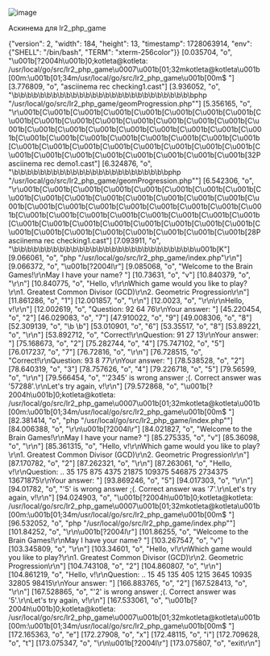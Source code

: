 ![image](https://github.com/user-attachments/assets/8ddad4fb-ca95-40e8-b7fd-3563afb6542a)

Аскинема для lr2_php_game

{"version": 2, "width": 184, "height": 13, "timestamp": 1728063914, "env": {"SHELL": "/bin/bash", "TERM": "xterm-256color"}}
[0.035704, "o", "\u001b[?2004h\u001b]0;kotleta@kotleta: /usr/local/go/src/lr2_php_game\u0007\u001b[01;32mkotleta@kotleta\u001b[00m:\u001b[01;34m/usr/local/go/src/lr2_php_game\u001b[00m$ "]
[3.776809, "o", "asciinema rec checking1.cast"]
[3.936052, "o", "\b\b\b\b\b\b\b\b\b\b\b\b\b\b\b\b\b\b\b\b\b\b\b\b\b\b\b\bphp \"/usr/local/go/src/lr2_php_game/geomProgression.php\""]
[5.356165, "o", "\r\u001b[C\u001b[C\u001b[C\u001b[C\u001b[C\u001b[C\u001b[C\u001b[C\u001b[C\u001b[C\u001b[C\u001b[C\u001b[C\u001b[C\u001b[C\u001b[C\u001b[C\u001b[C\u001b[C\u001b[C\u001b[C\u001b[C\u001b[C\u001b[C\u001b[C\u001b[C\u001b[C\u001b[C\u001b[C\u001b[C\u001b[C\u001b[C\u001b[C\u001b[C\u001b[C\u001b[C\u001b[C\u001b[C\u001b[C\u001b[C\u001b[C\u001b[C\u001b[C\u001b[C\u001b[C\u001b[C\u001b[C\u001b[C\u001b[32Pasciinema rec demo1.cast"]
[6.324876, "o", "\b\b\b\b\b\b\b\b\b\b\b\b\b\b\b\b\b\b\b\b\b\b\b\bphp \"/usr/local/go/src/lr2_php_game/geomProgression.php\""]
[6.542306, "o", "\r\u001b[C\u001b[C\u001b[C\u001b[C\u001b[C\u001b[C\u001b[C\u001b[C\u001b[C\u001b[C\u001b[C\u001b[C\u001b[C\u001b[C\u001b[C\u001b[C\u001b[C\u001b[C\u001b[C\u001b[C\u001b[C\u001b[C\u001b[C\u001b[C\u001b[C\u001b[C\u001b[C\u001b[C\u001b[C\u001b[C\u001b[C\u001b[C\u001b[C\u001b[C\u001b[C\u001b[C\u001b[C\u001b[C\u001b[C\u001b[C\u001b[C\u001b[C\u001b[C\u001b[C\u001b[C\u001b[C\u001b[C\u001b[C\u001b[28Pasciinema rec checking1.cast"]
[7.093911, "o", "\b\b\b\b\b\b\b\b\b\b\b\b\b\b\b\b\b\b\b\b\b\b\b\b\b\b\b\b\u001b[K"]
[9.066061, "o", "php \"/usr/local/go/src/lr2_php_game/index.php\"\r\n"]
[9.066372, "o", "\u001b[?2004l\r"]
[9.085068, "o", "Welcome to the Brain Games!\r\nMay I have your name? "]
[10.73631, "o", "v"]
[10.840379, "o", "\r\n"]
[10.840775, "o", "Hello, v!\r\nWhich game would you like to play?\r\n1. Greatest Common Divisor (GCD)\r\n2. Geometric Progression\r\n"]
[11.861286, "o", "1"]
[12.001857, "o", "\r\n"]
[12.0023, "o", "\r\n\r\nHello, v!\r\n"]
[12.002619, "o", "Question: 92 64 76\r\nYour answer: "]
[45.220454, "o", "2"]
[46.029083, "o", "7"]
[47.910022, "o", "9"]
[49.008306, "o", "8"]
[52.309139, "o", "\b \b"]
[53.010901, "o", "6"]
[53.35517, "o", "8"]
[53.89221, "o", "\r\n"]
[53.892712, "o", "Correct!\r\nQuestion: 91 27 13\r\nYour answer: "]
[75.168673, "o", "2"]
[75.282744, "o", "4"]
[75.747102, "o", "5"]
[76.017237, "o", "7"]
[76.72816, "o", "\r\n"]
[76.728515, "o", "Correct!\r\nQuestion: 93 8 77\r\nYour answer: "]
[78.538528, "o", "2"]
[78.640319, "o", "3"]
[78.757626, "o", "4"]
[79.226718, "o", "5"]
[79.56599, "o", "\r\n"]
[79.566454, "o", "'2345' is wrong answer ;(. Correct answer was '57288'.\r\nLet's try again, v!\r\n"]
[79.572868, "o", "\u001b[?2004h\u001b]0;kotleta@kotleta: /usr/local/go/src/lr2_php_game\u0007\u001b[01;32mkotleta@kotleta\u001b[00m:\u001b[01;34m/usr/local/go/src/lr2_php_game\u001b[00m$ "]
[82.381414, "o", "php \"/usr/local/go/src/lr2_php_game/index.php\""]
[84.006388, "o", "\r\n\u001b[?2004l\r"]
[84.021827, "o", "Welcome to the Brain Games!\r\nMay I have your name? "]
[85.275335, "o", "v"]
[85.36098, "o", "\r\n"]
[85.361315, "o", "Hello, v!\r\nWhich game would you like to play?\r\n1. Greatest Common Divisor (GCD)\r\n2. Geometric Progression\r\n"]
[87.170782, "o", "2"]
[87.262321, "o", "\r\n"]
[87.263061, "o", "Hello, v!\r\nQuestion: .. 35 175 875 4375 21875 109375 546875 2734375 13671875\r\nYour answer: "]
[93.869246, "o", "5"]
[94.017303, "o", "\r\n"]
[94.01782, "o", "'5' is wrong answer ;(. Correct answer was '7'.\r\nLet's try again, v!\r\n"]
[94.024903, "o", "\u001b[?2004h\u001b]0;kotleta@kotleta: /usr/local/go/src/lr2_php_game\u0007\u001b[01;32mkotleta@kotleta\u001b[00m:\u001b[01;34m/usr/local/go/src/lr2_php_game\u001b[00m$ "]
[96.532052, "o", "php \"/usr/local/go/src/lr2_php_game/index.php\""]
[101.84252, "o", "\r\n\u001b[?2004l\r"]
[101.86255, "o", "Welcome to the Brain Games!\r\nMay I have your name? "]
[103.267547, "o", "v"]
[103.345809, "o", "\r\n"]
[103.34601, "o", "Hello, v!\r\nWhich game would you like to play?\r\n1. Greatest Common Divisor (GCD)\r\n2. Geometric Progression\r\n"]
[104.743108, "o", "2"]
[104.860807, "o", "\r\n"]
[104.861219, "o", "Hello, v!\r\nQuestion: .. 15 45 135 405 1215 3645 10935 32805 98415\r\nYour answer: "]
[166.883765, "o", "2"]
[167.528413, "o", "\r\n"]
[167.528865, "o", "'2' is wrong answer ;(. Correct answer was '5'.\r\nLet's try again, v!\r\n"]
[167.533061, "o", "\u001b[?2004h\u001b]0;kotleta@kotleta: /usr/local/go/src/lr2_php_game\u0007\u001b[01;32mkotleta@kotleta\u001b[00m:\u001b[01;34m/usr/local/go/src/lr2_php_game\u001b[00m$ "]
[172.165363, "o", "e"]
[172.27908, "o", "x"]
[172.48115, "o", "i"]
[172.709628, "o", "t"]
[173.075347, "o", "\r\n\u001b[?2004l\r"]
[173.075807, "o", "exit\r\n"]

